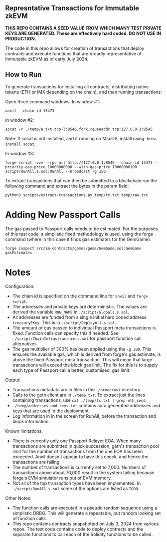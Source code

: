 ## Represntative Transactions for Immutable zkEVM

**THIS REPO CONTAINS A SEED VALUE FROM WHICH MANY TEST PRIVATE KEYS ARE GENERATED. These are effectively hard coded. DO NOT USE IN PRODUCTION.**

The code in this repo allows for creation of transactions that deploy contracts and execute functions that are broadly representative of Immutable zkEVM as of early July 2024.


## How to Run

To generate transactions for installing all contracts, distributing native tokens (ETH or IMX depending on the chain), and then running transactions:

Open three command windows. In window #1:

```
anvil --chain-id 13473 
```

In window #2:

```
socat -r ./temp/a.txt tcp-l:8546,fork,reuseaddr tcp:127.0.0.1:8545
```

Note: If socat is not installed, and if running on MacOS, install using: `brew install socat`.

In window #3:

```
forge script -vvv --rpc-url http://127.0.0.1:8546 --chain-id 13473 --priority-gas-price 10000000000 --with-gas-price 10000000100 script/RunAll.s.sol:RunAll --broadcast -g 150

```

To extract transactions that can then be submitted to a blockchain run the following command and extract the bytes in the param field:

```
python3 scripts/extract-transactions.py temp/tx.txt temp/raw.txt
```


# Adding New Passport Calls
The gas passed to Passport calls needs to be estimated. For the purposes of this test code, a simplistic fixed methodology is used, using the forge command (where in this case it finds gas estimates for the GemGame).
```
forge inspect src/im-contracts/games/gems/GemGame.sol:GemGame gasEstimates
```

# Notes

Configuration:

* The chain id is specified on the command line for `anvil` and `forge script`.
* The addresses and private keys are deterministic. The values are derived the variable `RUN_NAME` in `./script/Globals.s.sol`.
* All addresses are funded from a single initial hard coded address `treasuryPKey`. This is in `./script/DeployAll.s.sol`.
* The amount of gas passed to individual Passport meta transactions is fixed. Function calls can specify this if needed. See `./script/ChainInfrastructure.s.sol` for passport function call alternatives.
* The gas multiplier of 300% has been applied using the `-g 300`. This ensures the available gas, which is derived from forge's gas estimate, is above the fixed Passport meta transaction. This will mean that large transactions will exceed the block gas limit. The fix 
for this is to supply each type of Passport call a better, customised, gas limit.

Output:

* Transactions metadata are in files in the `./broadcast` directory. 
* Calls to the geth client are in `./temp.txt`. To extract just the lines containing transactions, use `cat ./temp/tx.txt | grep eth_send`.
* `./temp/addresses-and-keys.txt` contains auto generated addresses and keys that are used in the deployment. 
* Log information in in the screen for RunAll, before the transaction and block information. 

Known limitations:

* There is currently only one Passport Relayer EOA. When many transactions are submitted in quick succession, geth's transaction pool limit for the number of transactions from the one EOA has been exceeded. Anvil doesn't appear to have this check, and hence the transactions are failing.
* The number of transactions is currently set to 7,000. Numbers of transactions above about 70,000 result in the system failing because forge's EVM simulator runs out of EVM memory.
* Not all of the top transaction types have been implemented. In `./script/RunAll.s.sol` some of the options are listed as `TODO`.

Other Notes:

* The function calls are executed in a pseudo random sequence using a simplistic DRBG. This will generate a repeatable, but random looking set of function calls.
* This repo contains contracts snapshotted on July 3, 2024 from various repos. The test code contains code to deploy contracts and the separate functions to call each of the Solidity functions to be called.

